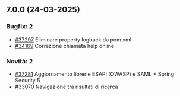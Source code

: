 ## 7.0.0 (24-03-2025)

### Bugfix: 2
- [#37297](https://parermine.regione.emilia-romagna.it/issues/37297)  Eliminare property logback da pom.xml
- [#34169](https://parermine.regione.emilia-romagna.it/issues/34169) Correzione chiamata help online

### Novità: 2
- [#37281](https://parermine.regione.emilia-romagna.it/issues/37281) Aggiornamento librerie ESAPI (OWASP) e SAML + Spring Security 5
- [#33070](https://parermine.regione.emilia-romagna.it/issues/33070) Navigazione tra risultati di ricerca
